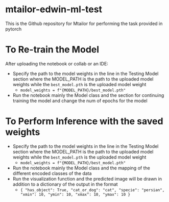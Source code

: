 # mtailor-edwin-ml-test
This is the Github repository for Mtailor for performing the task provided in pytorch

# To Re-train the Model
After uploading the notebook or collab or an IDE:

- Specify the path to the model weights in the line in the Testing Model section where the MODEL_PATH is the path to the uploaded model weights while the `best_model.pth` is the uploaded model weight
  - `model_weights = f"{MODEL_PATH}/best_model.pth"`
-  Run the notebook mainly the Model class and the section for continuing training the model and change the num of epochs for the model

# To Perform Inference with the saved weights

- Specify the path to the model weights in the line in the Testing Model section where the MODEL_PATH is the path to the uploaded model weights while the `best_model.pth` is the uploaded model weight
  - `model_weights = f"{MODEL_PATH}/best_model.pth"`
-  Run the notebook mainly the Model class and the mapping of the different encoded classes of the data
-  Run the visualization function and the predicted image will be drawn in addition to a dictionary of the output in the format
   -  `{
        "has_object": True,
        "cat_or_dog": "cat",
        "specie": "persian",
        "xmin": 10,
        "ymin": 10,
        "xmax": 10,
        "ymax": 10
    }`